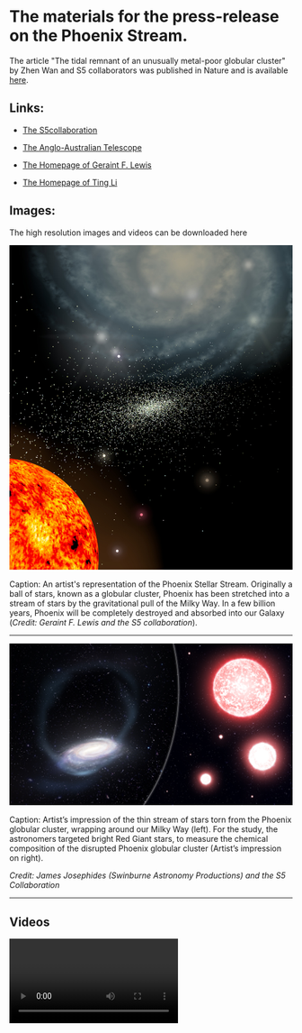 # The materials for the press-release on the Phoenix Stream.

The article "The tidal remnant of an unusually metal-poor globular cluster" by Zhen Wan and S5​ collaborators was published in Nature and is available [here](https://www.nature.com/articles/s41586-020-2483-6). 

## Links:

- [The S5​ collaboration](https://s5collab.github.io)

- [The Anglo-Australian Telescope](https://www.aao.gov.au/about-us/anglo-australian-telescope)

- [The Homepage of Geraint F. Lewis](http://www.physics.usyd.edu.au/~gfl/Home.html)

- [The Homepage of Ting Li](https://sazabi4.github.io)

## Images:

The high resolution images and videos can be downloaded here



![Phoenix_Artist_Rep](./Images_Videos/Phoenix_Artist_Rep.jpg)

Caption: An artist's representation of the Phoenix Stellar Stream. Originally a ball of stars, known as a globular cluster, Phoenix has been stretched into a stream of stars by the gravitational pull of the Milky Way. In a few billion years, Phoenix will be completely destroyed and absorbed into our Galaxy (*Credit: Geraint F. Lewis and the S5 collaboration*).

---

![Phoenix_Stream_Artist_Rep](./Images_Videos/Phoenix_Stream_Artist_Rep.jpg)

Caption: Artist’s impression of the thin stream of stars torn from the Phoenix globular cluster, wrapping around our Milky Way (left). For the study, the astronomers targeted bright Red Giant stars, to measure the chemical composition of the disrupted Phoenix globular cluster (Artist’s impression on right).

*Credit: James Josephides (Swinburne Astronomy Productions) and the S5 Collaboration*

----

## Videos



<video src="./Images_Videos/Phoenix_Stream_Nature.mov">

